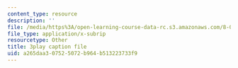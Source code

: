 ```yaml
---
content_type: resource
description: ''
file: /media/https%3A/open-learning-course-data-rc.s3.amazonaws.com/8-01sc-classical-mechanics-fall-2016/a265daa307525072b964b513223733f9_xh_LCHvzp-Q.vtt
file_type: application/x-subrip
resourcetype: Other
title: 3play caption file
uid: a265daa3-0752-5072-b964-b513223733f9
---
```

